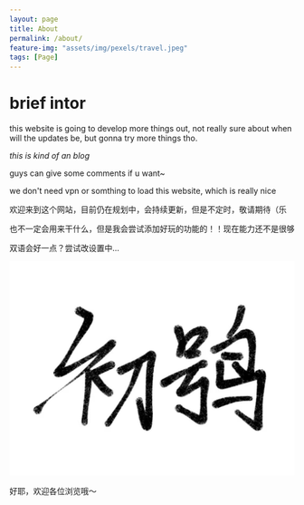 ```yaml
---
layout: page
title: About
permalink: /about/
feature-img: "assets/img/pexels/travel.jpeg"
tags: [Page]
---
```

# brief intor

this website is going to develop more things out, not really sure about when will the updates be, but gonna try more things tho. 

*this is kind of an blog*

guys can give some comments if u want~

we don't need vpn or somthing to load this website, which is really nice

欢迎来到这个网站，目前仍在规划中，会持续更新，但是不定时，敬请期待（乐

也不一定会用来干什么，但是我会尝试添加好玩的功能的！！现在能力还不是很够

双语会好一点？尝试改设置中...

![](/assets/img/namelogo.png)

好耶，欢迎各位浏览哦～

